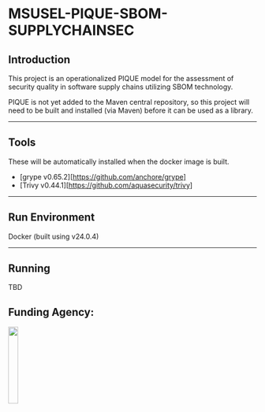 # MSUSEL-PIQUE-SBOM-SUPPLYCHAINSEC
## Introduction
This project is an operationalized PIQUE model for the assessment of security quality in software supply chains utilizing SBOM technology.

PIQUE is not yet added to the Maven central repository, so this project will need to be built and installed (via Maven) before it can be used as a library.
___
## Tools
These will be automatically installed when the docker image is built.

- [grype v0.65.2][https://github.com/anchore/grype]
- [Trivy v0.44.1][https://github.com/aquasecurity/trivy]
___

## Run Environment
Docker (built using v24.0.4)
___

## Running
TBD


## Funding Agency:
[<img src="https://www.cisa.gov/profiles/cisad8_gov/themes/custom/gesso/dist/images/backgrounds/6fdaa25709d28dfb5cca.svg" width="20%" height="20%">](https://www.cisa.gov/)